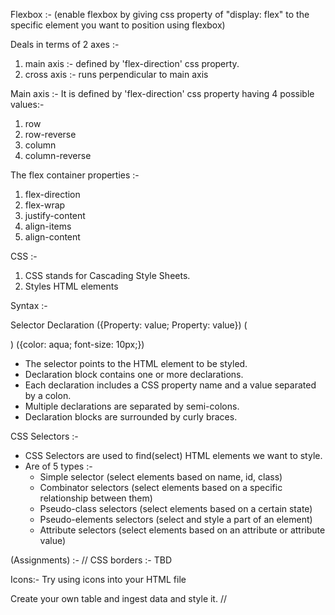 Flexbox :-
(enable flexbox by giving css property of "display: flex" to the specific element you want to position using flexbox)

Deals in terms of 2 axes :-

1. main axis :- defined by 'flex-direction' css property.
2. cross axis :- runs perpendicular to main axis

Main axis :- It is defined by 'flex-direction' css property having 4 possible values:-

1. row
2. row-reverse
3. column
4. column-reverse

The flex container properties :-

1. flex-direction
2. flex-wrap
3. justify-content
4. align-items
5. align-content

CSS :-

1. CSS stands for Cascading Style Sheets.
2. Styles HTML elements

Syntax :-

Selector Declaration ({Property: value; Property: value})
(<p>) ({color: aqua; font-size: 10px;})

- The selector points to the HTML element to be styled.
- Declaration block contains one or more declarations.
- Each declaration includes a CSS property name and a value separated by a colon.
- Multiple declarations are separated by semi-colons.
- Declaration blocks are surrounded by curly braces.

CSS Selectors :-

- CSS Selectors are used to find(select) HTML elements we want to style.
- Are of 5 types :-
  - Simple selector (select elements based on name, id, class)
  - Combinator selectors (select elements based on a specific relationship between them)
  - Pseudo-class selectors (select elements based on a certain state)
  - Pseudo-elements selectors (select and style a part of an element)
  - Attribute selectors (select elements based on an attribute or attribute value)

(Assignments) :-
//
CSS borders :- TBD

Icons:- Try using icons into your HTML file

Create your own table and ingest data and style it.
//
